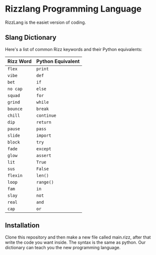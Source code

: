 # Rizzlang Programming Language

RizzLang is the easiet version of coding.

## Slang Dictionary
Here's a list of common Rizz keywords and their Python equivalents:

| Rizz Word    | Python Equivalent |
|--------------|-------------------|
| `flex`       | `print`           |
| `vibe`       | `def`             |
| `bet`        | `if`              |
| `no cap`     | `else`            |
| `squad`      | `for`             |
| `grind`      | `while`           |
| `bounce`     | `break`           |
| `chill`      | `continue`        |
| `dip`        | `return`          |
| `pause`      | `pass`            |
| `slide`      | `import`          |
| `block`      | `try`             |
| `fade`       | `except`          |
| `glow`       | `assert`          |
| `lit`        | `True`            |
| `sus`        | `False`           |
| `flexin`     | `len()`           |
| `loop`       | `range()`         |
| `fam`        | `in`              |
| `slay`       | `not`             |
| `real`       | `and`             |
| `cap`        | `or`              |

## Installation

Clone this repository and then make a new file called main.rizz, after that write the code you want inside. The syntax is the same as python. 
Our dictionary can teach you the new programming language.
